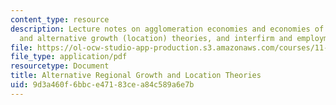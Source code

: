 ```yaml
---
content_type: resource
description: Lecture notes on agglomeration economies and economies of scope, neoclassical
  and alternative growth (location) theories, and interfirm and employment networks.
file: https://ol-ocw-studio-app-production.s3.amazonaws.com/courses/11-481j-analyzing-and-accounting-for-regional-economic-growth-spring-2009/9d3a460f6bbce47183cea84c589a6e7b_MIT11_481Js09_lec05.pdf
file_type: application/pdf
resourcetype: Document
title: Alternative Regional Growth and Location Theories
uid: 9d3a460f-6bbc-e471-83ce-a84c589a6e7b
---
```

